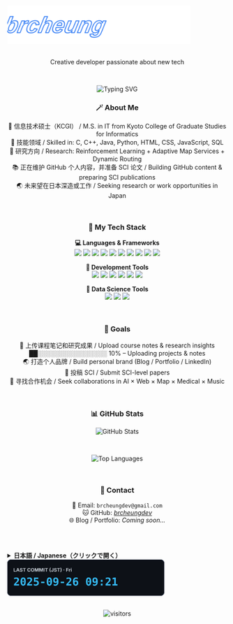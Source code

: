 <img src="./assets/logo.svg" alt="brcheung logo" width="420">
<h2 align="center"></h2>


<p align="center">Creative developer passionate about new tech</p>
<br>
<p align="center">
  <img
    src="https://readme-typing-svg.demolab.com?center=true&vCenter=true&multiline=true&width=900&height=150&font=Fira+Code&size=28&duration=1500&pause=500&repeat=false&lines=Hi+there+I'm+brcheung;IT+Engineer+%7C+RL+Researcher+%7C+Creative+Dev;Welcome+to+my+GitHub+Profile!"
    alt="Typing SVG"
  />
</p>



<h3 align="center">🪄 About Me </h3>

<p align="center">
🏫 信息技术硕士（KCGI） / M.S. in IT from Kyoto College of Graduate Studies for Informatics<br>
🧠 技能领域 / Skilled in: C, C++, Java, Python, HTML, CSS, JavaScript, SQL<br>
🔦 研究方向 / Research: Reinforcement Learning + Adaptive Map Services + Dynamic Routing<br>
📚 正在维护 GitHub 个人内容，并准备 SCI 论文 / Building GitHub content & preparing SCI publications<br>
🌏 未来望在日本深造或工作 / Seeking research or work opportunities in Japan
</p><br>


<h3 align="center">🔧 My Tech Stack </h3>

<p align="center">
<b>💻 Languages & Frameworks </b><br>

<img src="https://img.shields.io/badge/-C-A8B9CC?logo=c&logoColor=white"/>
<img src="https://img.shields.io/badge/-C++-00599C?logo=c%2B%2B&logoColor=white"/>
<img src="https://img.shields.io/badge/-Java-007396?logo=java&logoColor=white"/>
<img src="https://img.shields.io/badge/-Python-3776AB?logo=python&logoColor=white"/>
<img src="https://img.shields.io/badge/-JavaScript-F7DF1E?logo=javascript&logoColor=black"/>
<img src="https://img.shields.io/badge/-PHP-777BB4?logo=php&logoColor=white"/>
<img src="https://img.shields.io/badge/-HTML5-E34F26?logo=html5&logoColor=white"/>
<img src="https://img.shields.io/badge/-CSS3-1572B6?logo=css3&logoColor=white"/>
<img src="https://img.shields.io/badge/-jQuery-0769AD?logo=jquery&logoColor=white"/>
<img src="https://img.shields.io/badge/-SQL-003B57?logo=mysql&logoColor=white"/>
</p>

<p align="center">
<b>🚧 Development Tools </b><br>
<img src="https://img.shields.io/badge/-VSCode-007ACC?logo=visual-studio-code&logoColor=white"/>
<img src="https://img.shields.io/badge/-Visual%20Studio-5C2D91?logo=visual-studio&logoColor=white"/>
<img src="https://img.shields.io/badge/-Eclipse-2C2255?logo=eclipseide&logoColor=white"/>
<img src="https://img.shields.io/badge/-XAMPP-FB7A24?logo=xampp&logoColor=white"/>
<img src="https://img.shields.io/badge/-Git-F05032?logo=git&logoColor=white"/>
<img src="https://img.shields.io/badge/-MySQL-4479A1?logo=mysql&logoColor=white"/>
</p>

<p align="center">
<b>🤕 Data Science Tools </b><br>
<img src="https://img.shields.io/badge/-Anaconda-44A833?logo=anaconda&logoColor=white"/>
<img src="https://img.shields.io/badge/-Jupyter-F37626?logo=jupyter&logoColor=white"/>
<img src="https://img.shields.io/badge/-Colab-F9AB00?logo=googlecolab&logoColor=black"/>
</p>


<br>
<h3 align="center">🎯 Goals </h3>

<p align="center">
📘 上传课程笔记和研究成果 / Upload course notes & research insights<br>
██░░░░░░░░░░░░░░░░ 10% – Uploading projects & notes<br>
🌏 打造个人品牌 / Build personal brand (Blog / Portfolio / LinkedIn)<br>
📄 投稿 SCI / Submit SCI-level papers<br>
🧱 寻找合作机会 / Seek collaborations in AI × Web × Map × Medical × Music
</p>


<br>
<h3 align="center">📊 GitHub Stats</h3>
<p align="center">
  <img src="https://github-readme-stats.vercel.app/api?username=brcheungdev&show_icons=true&theme=radical" alt="GitHub Stats" />
</p>
<br>
<p align="center">
  <img src="https://github-readme-stats.vercel.app/api/top-langs/?username=brcheungdev&layout=compact&theme=tokyonight" alt="Top Languages" />
</p>


<br>
<h3 align="center">📢 Contact</h3>
<p align="center">
📩 Email: <code>brcheungdev@gmail.com</code><br>
🐱 GitHub: <a href="https://github.com/brcheungdev"><em>brcheungdev    </em></a><br>
🌐 Blog / Portfolio: <i>Coming soon...</i>
</p>
<br>
<h2 align="center"></h2>
<!--日语区-->
<details>
  <summary><strong>日本語 / Japanese（クリックで開く）</strong></summary>

  <h4>自己紹介</h4>
  <ul>
    <li>京都情報大学院大学（KCGI）で情報技術（IT）の修士を取得。</li>
    <li>得意なプログラミング言語：C / C++ / Java / Python / HTML / CSS / JavaScript / SQL。</li>
    <li>現在の研究内容：強化学習（Reinforcement Learning）／アダプティブ地図サービス（Adaptive Map Services）／動的経路最適化（Dynamic Routing）。</li>
    <li>近況：GitHub の個人コンテンツを整備し、SCI 論文の準備を進めている。</li>
    <li>希望：今後は日本での就職を目指すか、人工知能の博士課程への進学を考えている。</li>
  </ul>

  <h4>目標</h4>
  <ul>
    <li>授業ノートや研究成果をアップロードする。</li>
    <li>個人ブランディングを強化する（Blog / Portfolio / LinkedIn）。</li>
    <li>強化学習に関する論文を作成し、SCI 誌へ投稿する。</li>
    <li>協業を希望する分野：AI × Web × 地図サービス × 医療 × 音楽。</li>
  </ul>

  <h4>連絡先</h4>
  <ul>
    <li>Email：<code>brcheungdev@gmail.com</code></li>
    <li>GitHub：<a href="https://github.com/brcheungdev">brcheungdev</a></li>
    <li>Blog / Portfolio：準備中。。</li>
  </ul>
</details>
<!--日语区end-->
<img src="assets/last-commit.svg?v=2" width="360" alt="Last Commit (JST)">

<h2 align="center"></h2>
<p align="center">
  <img src="https://komarev.com/ghpvc/?username=brcheungdev&label=Profile+Views&color=blue&style=flat" alt="visitors"/>
</p>

